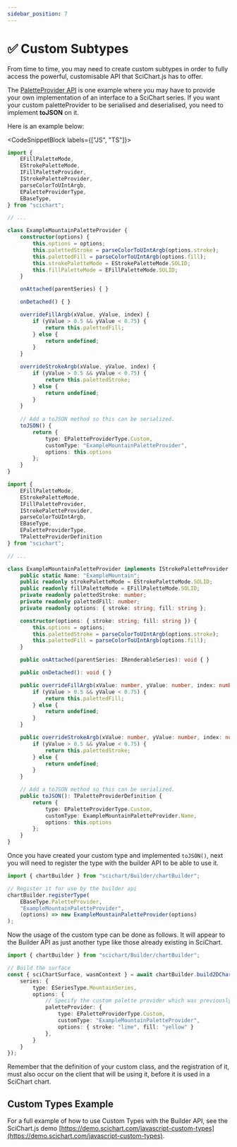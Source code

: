 ```yaml
---
sidebar_position: 7
---
```


# ✅ Custom Subtypes

From time to time, you may need to create custom subtypes in order to fully access the powerful, customisable API that SciChart.js has to offer.

The [PaletteProvider API](/docs/2d-charts/chart-types/palette-provider-api/palette-provider-api-overview) is one example where you may have to provide your own implementation of an interface to a SciChart series. If you want your custom paletteProvider to be serialised and deserialised, you need to implement **toJSON** on it.

Here is an example below:

<CodeSnippetBlock labels={["JS", "TS"]}>
```ts showLineNumbers
import { 
    EFillPaletteMode, 
    EStrokePaletteMode, 
    IFillPaletteProvider, 
    IStrokePaletteProvider,
    parseColorToUIntArgb,
    EPaletteProviderType,
    EBaseType,
} from "scichart";

// ...

class ExampleMountainPaletteProvider {
    constructor(options) {
        this.options = options;
        this.palettedStroke = parseColorToUIntArgb(options.stroke);
        this.palettedFill = parseColorToUIntArgb(options.fill);
        this.strokePaletteMode = EStrokePaletteMode.SOLID;
        this.fillPaletteMode = EFillPaletteMode.SOLID;
    }

    onAttached(parentSeries) { }

    onDetached() { }

    overrideFillArgb(xValue, yValue, index) {
        if (yValue > 0.5 && yValue < 0.75) {
            return this.palettedFill;
        } else {
            return undefined;
        }
    }

    overrideStrokeArgb(xValue, yValue, index) {
        if (yValue > 0.5 && yValue < 0.75) {
            return this.palettedStroke;
        } else {
            return undefined;
        }
    }
    
    // Add a toJSON method so this can be serialized.
    toJSON() {
        return {
            type: EPaletteProviderType.Custom,
            customType: "ExampleMountainPaletteProvider",
            options: this.options
        };
    }
}
```
```ts showLineNumbers
import { 
    EFillPaletteMode, 
    EStrokePaletteMode, 
    IFillPaletteProvider, 
    IStrokePaletteProvider,
    parseColorToUIntArgb,
    EBaseType,
    EPaletteProviderType,
    TPaletteProviderDefinition 
} from "scichart";

// ...

class ExampleMountainPaletteProvider implements IStrokePaletteProvider, IFillPaletteProvider {
    public static Name: "ExampleMountain";
    public readonly strokePaletteMode = EStrokePaletteMode.SOLID;
    public readonly fillPaletteMode = EFillPaletteMode.SOLID;
    private readonly palettedStroke: number;
    private readonly palettedFill: number;
    private readonly options: { stroke: string; fill: string };

    constructor(options: { stroke: string; fill: string }) {
        this.options = options;
        this.palettedStroke = parseColorToUIntArgb(options.stroke);
        this.palettedFill = parseColorToUIntArgb(options.fill);
    }

    public onAttached(parentSeries: IRenderableSeries): void { }

    public onDetached(): void { }

    public overrideFillArgb(xValue: number, yValue: number, index: number): number {
        if (yValue > 0.5 && yValue < 0.75) {
            return this.palettedFill;
        } else {
            return undefined;
        }
    }

    public overrideStrokeArgb(xValue: number, yValue: number, index: number): number {
        if (yValue > 0.5 && yValue < 0.75) {
            return this.palettedStroke;
        } else {
            return undefined;
        }
    }

    // Add a toJSON method so this can be serialized.
    public toJSON(): TPaletteProviderDefinition {
        return {
            type: EPaletteProviderType.Custom,
            customType: ExampleMountainPaletteProvider.Name,
            options: this.options
        };
    }
}
```
</CodeSnippetBlock>

Once you have created your custom type and implemented `toJSON()`, next you will need to register the type with the builder API to be able to use it.

```ts showLineNumbers
import { chartBuilder } from "scichart/Builder/chartBuilder";

// Register it for use by the builder api
chartBuilder.registerType(
    EBaseType.PaletteProvider,
    "ExampleMountainPaletteProvider",
    (options) => new ExampleMountainPaletteProvider(options)
);
```

Now the usage of the custom type can be done as follows. It will appear to the Builder API as just another type like those already existing in SciChart.

```ts showLineNumbers
import { chartBuilder } from "scichart/Builder/chartBuilder";

// Build the surface
const { sciChartSurface, wasmContext } = await chartBuilder.build2DChart(divElementId, {
    series: {
        type: ESeriesType.MountainSeries,
        options: {
            // Specify the custom palette provider which was previously registered
            paletteProvider: {
                type: EPaletteProviderType.Custom,
                customType: "ExampleMountainPaletteProvider",
                options: { stroke: "lime", fill: "yellow" }
            },
        }
    }
});
```

Remember that the definition of your custom class, and the registration of it, must also occur on the client that will be using it, before it is used in a SciChart chart.

Custom Types Example
--------------------

For a full example of how to use Custom Types with the Builder API, see the SciChart.js demo [https://demo.scichart.com/javascript-custom-types](https://demo.scichart.com/javascript-custom-types).
